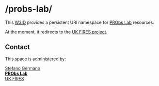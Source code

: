# /probs-lab/

This [W3ID](https://w3id.org) provides a persistent URI namespace for [PRObs Lab](https://github.com/probs-lab) resources.

At the moment, it redirects to the [UK FIRES project](https://ukfires.org).

## Contact

This space is administered by:

[Stefano Germano](https://github.com/stefanogermano)  
[**PRObs Lab**](https://github.com/probs-lab)  
[UK FIRES](https://github.com/ukfires)
